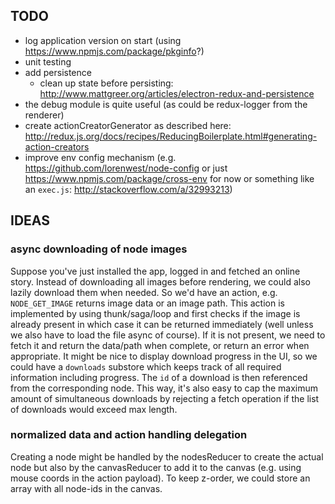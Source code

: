 ## TODO

- log application version on start (using https://www.npmjs.com/package/pkginfo?)
- unit testing
- add persistence
  * clean up state before persisting: http://www.mattgreer.org/articles/electron-redux-and-persistence
- the debug module is quite useful (as could be redux-logger from the renderer)
- create actionCreatorGenerator as described here: http://redux.js.org/docs/recipes/ReducingBoilerplate.html#generating-action-creators
- improve env config mechanism (e.g. https://github.com/lorenwest/node-config
  or just https://www.npmjs.com/package/cross-env for now or
  something like an `exec.js`: http://stackoverflow.com/a/32993213)

## IDEAS

### async downloading of node images

Suppose you've just installed the app, logged in and fetched an online story.
Instead of downloading all images before rendering, we could also lazily download
them when needed. So we'd have an action, e.g. `NODE_GET_IMAGE` returns image data
or an image path. This action is implemented by using thunk/saga/loop and first checks
if the image is already present in which case it can be returned immediately
(well unless we also have to load the file async of course).
If it is not present, we need to fetch it and return the data/path when complete,
or return an error when appropriate.
It might be nice to display download progress in the UI, so we could have a
`downloads` substore which keeps track of all required information including
progress. The `id` of a download is then referenced from the corresponding node.
This way, it's also easy to cap the maximum amount of simultaneous downloads by
rejecting a fetch operation if the list of downloads would exceed max length.

### normalized data and action handling delegation

Creating a node might be handled by the nodesReducer to create the actual node
but also by the canvasReducer to add it to the canvas (e.g. using mouse coords
in the action payload). To keep z-order, we could store an array with all node-ids
in the canvas.
